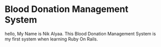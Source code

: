 # Blood Donation Management System

 hello, My Name is Nik Alyaa. This Blood Donation Management System is my first system when learning Ruby On Rails.
